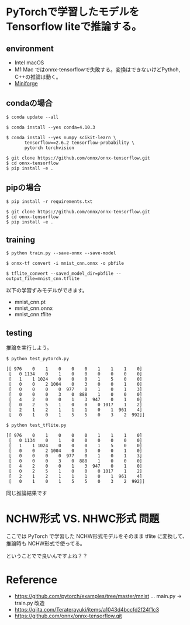 # PyTorchで学習したモデルをTensorflow liteで推論する。

## environment

- Intel macOS 
- M1 Mac ではonnx-tensorflowで失敗する。変換はできないけどPythoh, C++の推論は動く。
- [Miniforge](https://github.com/conda-forge/miniforge)


## condaの場合

```
$ conda update --all

$ conda install --yes conda=4.10.3

$ conda install --yes numpy scikit-learn \
	   tensorflow==2.6.2 tensorflow-probability \
	   pytorch torchvision

$ git clone https://github.com/onnx/onnx-tensorflow.git
$ cd onnx-tensorflow
$ pip install -e .
```

## pipの場合
```
$ pip install -r requirements.txt

$ git clone https://github.com/onnx/onnx-tensorflow.git
$ cd onnx-tensorflow
$ pip install -e .
```

## training

```
$ python train.py --save-onnx --save-model

$ onnx-tf convert -i mnist_cnn.onnx -o pbfile

$ tflite_convert --saved_model_dir=pbfile --output_file=mnist_cnn.tflite
```

以下の学習ずみモデルができます。

- mnist_cnn.pt
- mnist_cnn.onnx
- mnist_cnn.tflite

## testing

推論を実行しよう。

```
$ python test_pytorch.py

[[ 976    0    1    0    0    0    1    1    1    0]
 [   0 1134    0    1    0    0    0    0    0    0]
 [   1    1 1024    0    0    0    1    5    0    0]
 [   0    0    2 1004    0    3    0    0    1    0]
 [   0    0    0    0  977    0    1    0    1    3]
 [   0    0    0    3    0  888    1    0    0    0]
 [   4    2    0    0    1    3  947    0    1    0]
 [   0    2    5    1    0    0    0 1017    1    2]
 [   2    1    2    1    1    1    0    1  961    4]
 [   0    1    0    1    5    5    0    3    2  992]]
```

```
$ python test_tflite.py

[[ 976    0    1    0    0    0    1    1    1    0]
 [   0 1134    0    1    0    0    0    0    0    0]
 [   1    1 1024    0    0    0    1    5    0    0]
 [   0    0    2 1004    0    3    0    0    1    0]
 [   0    0    0    0  977    0    1    0    1    3]
 [   0    0    0    3    0  888    1    0    0    0]
 [   4    2    0    0    1    3  947    0    1    0]
 [   0    2    5    1    0    0    0 1017    1    2]
 [   2    1    2    1    1    1    0    1  961    4]
 [   0    1    0    1    5    5    0    3    2  992]]
```

同じ推論結果です

# NCHW形式 VS. NHWC形式 問題

ここでは PyTorch で学習した NCHW形式モデルをそのまま tflite に変換して、
推論時も NCHW形式で使ってる。

ということでで良いんですよね？？


# Reference

- https://github.com/pytorch/examples/tree/master/mnist ... main.py -> train.py 改造
- https://qiita.com/Teraterayuki/items/a1043d4bccfd2f24f1c3
- https://github.com/onnx/onnx-tensorflow.git
